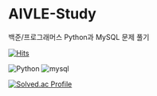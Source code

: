 # AIVLE-Study

백준/프로그래머스 Python과 MySQL 문제 풀기

[![Hits](https://hits.seeyoufarm.com/api/count/incr/badge.svg?url=https%3A%2F%2Fgithub.com%2Fsooonzero&count_bg=%230042FB&title_bg=%23000000&icon=&icon_color=%23E7E7E7&title=hits&edge_flat=false)](https://hits.seeyoufarm.com)

![Python](https://img.shields.io/badge/Python-3776AB.svg?&style=for-the-badge&logo=python&logoColor=white) ![mysql](https://img.shields.io/badge/mysql-4479A1.svg?&style=for-the-badge&logo=mysql&logoColor=white)

[![Solved.ac Profile](http://mazassumnida.wtf/api/v2/generate_badge?boj=jyclub10)](https://solved.ac/jyclub10/)
